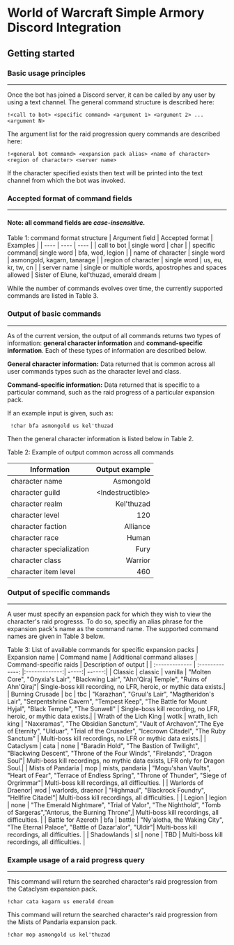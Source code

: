# World of Warcraft Simple Armory Discord Integration

## Getting started

### Basic usage principles

------

Once the bot has joined a Discord server, it can be called by any user by using a text channel.
The general command structure is described here:

    !<call to bot> <specific command> <argument 1> <argument 2> ... <argument N>

The argument list for the raid progression query commands are described here:

    !<general bot command> <expansion pack alias> <name of character> <region of character> <server name>

If the character specified exists then text will be printed into the text channel from which the bot was invoked.

### Accepted format of command fields

------

#### Note: all command fields are *case-insensitive.*

Table 1: command format structure
| Argument field | Accepted format | Examples |
| ---- | ---- | ---- |
| call to bot | single word | char |
| specific command| single word | bfa, wod, legion |
| name of character | single word | asmongold, kagarn, tanarage |
| region of character | single word | us, eu, kr, tw, cn |
| server name | single or multiple words, apostrophes and spaces allowed | Sister of Elune, kel'thuzad, emerald dream |

While the number of commands evolves over time, the currently supported commands are listed in Table 3.

### Output of basic commands

------

As of the current version, the output of all commands returns two types of information:
**general character information** and **command-specific information**. Each of these types
of information are described below.

**General character information:** Data returned that is common across all user commands types such as the character level and class.

**Command-specific information:** Data returned that is specific to a particular command, such as the raid progress of a particular expansion pack.

If an example input is given, such as:

     !char bfa asmongold us kel'thuzad

Then the general character information is listed below in Table 2.

Table 2: Example of output common across all commands

| Information  | Output example |
| ------------- |-------------:|
| character name        |   Asmongold   |
| character guild | \<Indestructible\> |
| character realm | Kel'thuzad |
| character level | 120 |
| character faction | Alliance |
| character race | Human |
| character specialization | Fury |
| character class | Warrior |
| character item level | 460 |

### Output of specific commands

------

A user must specify an expansion pack for which they wish
to view the character's raid progresss. To do so, specifiy
an alias phrase for the expansion pack's name as the command name. The
supported command names are given in Table 3 below.

Table 3: List of available commands for specific expansion packs
| Expansion name | Command name  | Additional command aliases | Command-specific raids | Description of output |
| :------------- | :-------------: |:-------------:| -----:| ------:|
| Classic | classic | vanilla |  "Molten Core", "Onyxia's Lair", "Blackwing Lair", "Ahn'Qiraj Temple", "Ruins of Ahn'Qiraj"| Single-boss kill recording, no LFR, heroic, or mythic data exists.|
| Burning Crusade | bc | tbc |   "Karazhan", "Gruul's Lair", "Magtheridon's Lair", "Serpentshrine Cavern", "Tempest Keep", "The Battle for Mount Hyjal", "Black Temple", "The Sunwell" | Single-boss kill recording, no LFR, heroic, or mythic data exists.|
| Wrath of the Lich King | wotlk | wrath, lich king | "Naxxramas", "The Obsidian Sanctum", "Vault of Archavon","The Eye of Eternity", "Ulduar", "Trial of the Crusader", "Icecrown Citadel", "The Ruby Sanctum" | Multi-boss kill recordings, no LFR or mythic data exists.|
| Cataclysm | cata | none | "Baradin Hold", "The Bastion of Twilight", "Blackwing Descent", "Throne of the Four Winds", "Firelands", "Dragon Soul"| Multi-boss kill recordings, no mythic data exists, LFR only for Dragon Soul.|
| Mists of Pandaria | mop | mists, pandaria  |  "Mogu'shan Vaults", "Heart of Fear", "Terrace of Endless Spring", "Throne of Thunder", "Siege of Orgrimmar"| Multi-boss kill recordings, all difficulties. |
| Warlords of Draenor| wod | warlords, draenor |   "Highmaul", "Blackrock Foundry", "Hellfire Citadel"| Multi-boss kill recordings, all difficulties. |
| Legion | legion  | none |  "The Emerald Nightmare", "Trial of Valor", "The Nighthold", "Tomb of Sargeras","Antorus, the Burning Throne",|  Multi-boss kill recordings, all difficulties. |
| Battle for Azeroth | bfa | battle | "Ny'alotha, the Waking City", "The Eternal Palace", "Battle of Dazar'alor", "Uldir"| Multi-boss kill recordings, all difficulties. |
| Shadowlands | sl | none | TBD | Multi-boss kill recordings, all difficulties. |

### Example usage of a raid progress query

------
This command will return the searched character's raid progression from the Cataclysm expansion pack.

    !char cata kagarn us emerald dream

This command will return the searched character's raid progression from the Mists of Pandaria expansion pack.

    !char mop asmongold us kel'thuzad
